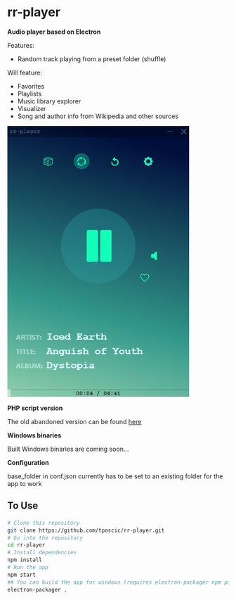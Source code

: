# rr-player

**Audio player based on Electron**

Features:
* Random track playing from a preset folder (shuffle)

Will feature:
* Favorites
* Playlists
* Music library explorer
* Visualizer
* Song and author info from Wikipedia and other sources

![Player screenshot](https://raw.githubusercontent.com/tposcic/rr-player/master/app/assets/img/rr-player.jpg)

**PHP script version**

The old abandoned version can be found [here](https://github.com/tposcic/randy_random) 

**Windows binaries**

Built Windows binaries are coming soon...

**Configuration**

base_folder in conf.json currently has to be set to an existing folder for the app to work

## To Use
```bash
# Clone this repository
git clone https://github.com/tposcic/rr-player.git
# Go into the repository
cd rr-player
# Install dependencies
npm install
# Run the app
npm start
## You can build the app for windows (requires electron-packager npm package)
electron-packager .